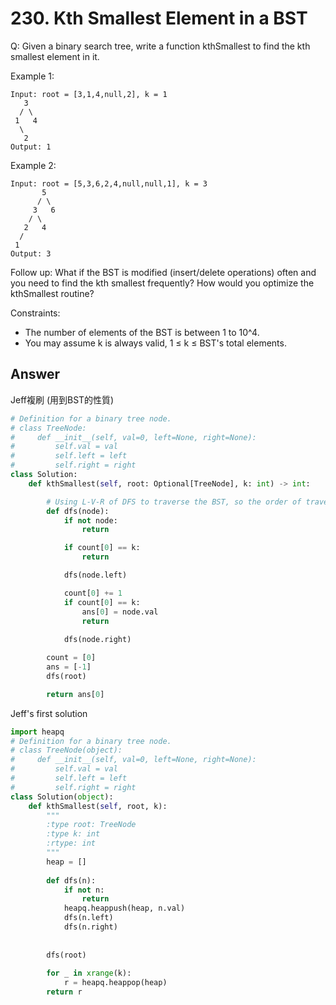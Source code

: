 # 230. Kth Smallest Element in a BST
Q: Given a binary search tree, write a function kthSmallest to find the kth smallest element in it.

 

Example 1:
```
Input: root = [3,1,4,null,2], k = 1
   3
  / \
 1   4
  \
   2
Output: 1
```
Example 2:
```
Input: root = [5,3,6,2,4,null,null,1], k = 3
       5
      / \
     3   6
    / \
   2   4
  /
 1
Output: 3
```
Follow up:
What if the BST is modified (insert/delete operations) often and you need to find the kth smallest frequently? How would you optimize the kthSmallest routine?

 

Constraints:

* The number of elements of the BST is between 1 to 10^4.
* You may assume k is always valid, 1 ≤ k ≤ BST's total elements.

## Answer
Jeff複刷 (用到BST的性質)
```python 3
# Definition for a binary tree node.
# class TreeNode:
#     def __init__(self, val=0, left=None, right=None):
#         self.val = val
#         self.left = left
#         self.right = right
class Solution:
    def kthSmallest(self, root: Optional[TreeNode], k: int) -> int:

        # Using L-V-R of DFS to traverse the BST, so the order of traversal can go from minimum to maximum.
        def dfs(node):
            if not node:
                return

            if count[0] == k:
                return

            dfs(node.left)

            count[0] += 1
            if count[0] == k:
                ans[0] = node.val
                return
            
            dfs(node.right)

        count = [0]
        ans = [-1]
        dfs(root)

        return ans[0]
```


Jeff's first solution
```python
import heapq
# Definition for a binary tree node.
# class TreeNode(object):
#     def __init__(self, val=0, left=None, right=None):
#         self.val = val
#         self.left = left
#         self.right = right
class Solution(object):
    def kthSmallest(self, root, k):
        """
        :type root: TreeNode
        :type k: int
        :rtype: int
        """
        heap = []
        
        def dfs(n):
            if not n:
                return
            heapq.heappush(heap, n.val)
            dfs(n.left)
            dfs(n.right)
            
        
        dfs(root)
            
        for _ in xrange(k):
            r = heapq.heappop(heap)
        return r
```